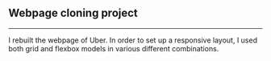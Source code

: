 ## Webpage cloning project

---

I rebuilt the webpage of Uber. In order to set up a responsive layout, I used both grid and flexbox models in various different combinations.
